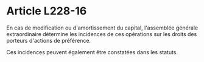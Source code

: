 # Article L228-16

En cas de modification ou d'amortissement du capital, l'assemblée générale extraordinaire détermine les incidences de ces opérations sur les droits des porteurs d'actions de préférence.

Ces incidences peuvent également être constatées dans les statuts.

